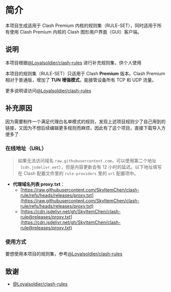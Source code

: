 # 简介
本项目生成适用于 Clash Premium 内核的规则集（RULE-SET），同时适用于所有使用 Clash Premium 内核的 Clash 图形用户界面（GUI）客户端。

## 说明
本项目根据[@Loyalsoldier/clash-rules](https://github.com/Loyalsoldier/clash-rules) 进行补充规则集，供个人使用

本项目的规则集（RULE-SET）只适用于 Clash **Premium** 版本。Clash Premium 相对于普通版，增加了 **TUN 增强模式**，能接管设备所有 TCP 和 UDP 流量。

更多说明请访问[@Loyalsoldier/clash-rules](https://github.com/Loyalsoldier/clash-rules)

## 补充原因
因为需要制作一个满足代理白名单模式的规则，发现上述项目规则少了自己用到的链接，又因为不想后续编辑更多规则而麻烦，因此有了这个项目，直接下载导入方便多了

### 在线地址（URL）

> 如果无法访问域名 `raw.githubusercontent.com`，可以使用第二个地址（`cdn.jsdelivr.net`），但是内容更新会有 12 小时的延迟。以下地址填写在 Clash 配置文件里的 `rule-providers` 里的 `url` 配置项中。

- **代理域名列表 proxy.txt**：
  - [https://raw.githubusercontent.com/SkyItemChen/clash-rule/refs/heads/releases/proxy.txt](https://raw.githubusercontent.com/SkyItemChen/clash-rule/refs/heads/releases/proxy.txt)
  - [https://cdn.jsdelivr.net/gh/SkyItemChen/clash-rule@releases/proxy.txt](https://cdn.jsdelivr.net/gh/SkyItemChen/clash-rule@releases/proxy.txt)

### 使用方式

要想使用本项目的规则集，参考[@Loyalsoldier/clash-rules](https://github.com/Loyalsoldier/clash-rules)

## 致谢

- [@Loyalsoldier/clash-rules](https://github.com/Loyalsoldier/clash-rules)
